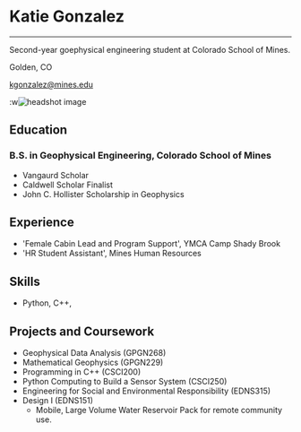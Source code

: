 # **Katie Gonzalez**
---

Second-year goephysical engineering student at Colorado School of Mines. 

Golden, CO

[kgonzalez@mines.edu](kgonzalez@mines.edu)

:w![headshot image]("C:\Users\kggin\OneDrive\Pictures\vangaurdheadshot.jpg")

## Education
### B.S. in Geophysical Engineering, Colorado School of Mines
- Vangaurd Scholar
- Caldwell Scholar Finalist
- John C. Hollister Scholarship in Geophysics

## Experience
- 'Female Cabin Lead and Program Support', YMCA Camp Shady Brook
- 'HR Student Assistant', Mines Human Resources

## Skills
- Python, C++, 


## Projects and Coursework
- Geophysical Data Analysis (GPGN268)
- Mathematical Geophysics (GPGN229)
- Programming in C++ (CSCI200)
- Python Computing to Build a Sensor System (CSCI250)
- Engineering for Social and Environmental Responsibility (EDNS315)
- Design I (EDNS151)
    - Mobile, Large Volume Water Reservoir Pack for remote community use.

